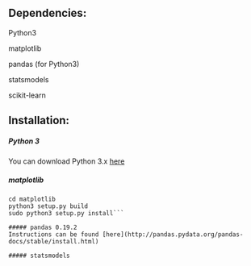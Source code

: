## Dependencies:

Python3

matplotlib

pandas (for Python3)

statsmodels

scikit-learn

## Installation:

##### Python 3
You can download Python 3.x [here](https://www.python.org/downloads/)

##### matplotlib
```git clone https://github.com/matplotlib/matplotlib
cd matplotlib
python3 setup.py build
sudo python3 setup.py install```

##### pandas 0.19.2
Instructions can be found [here](http://pandas.pydata.org/pandas-docs/stable/install.html)

##### statsmodels


